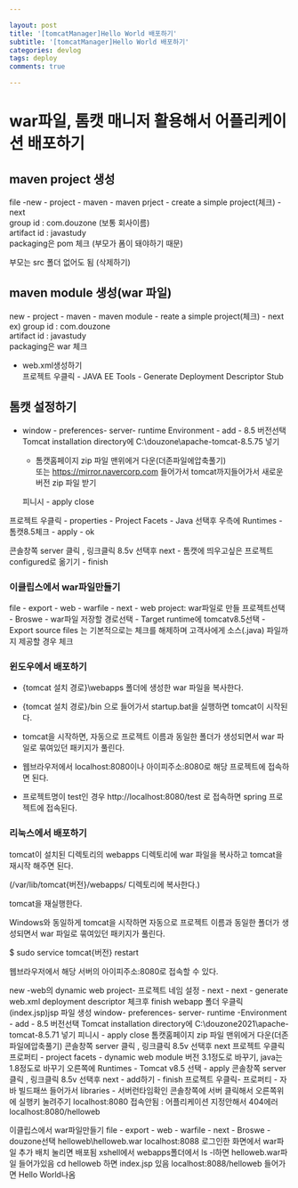 ```yaml
---

layout: post
title: '[tomcatManager]Hello World 배포하기'
subtitle: '[tomcatManager]Hello World 배포하기'
categories: devlog
tags: deploy
comments: true

---
```


# war파일, 톰캣 매니저 활용해서 어플리케이션 배포하기

## maven project 생성
file -new - project - maven - maven prject - create a simple project(체크) - next    
group id : com.douzone  (보통 회사이름)  
artifact id : javastudy    
packaging은 pom 체크 (부모가 폼이 돼야하기 때문)  

부모는 src 폴더 없어도 됨 (삭제하기)  


## maven module 생성(war 파일)
new - project - maven - maven module - reate a simple project(체크) - next  
ex) group id : com.douzone    
artifact id : javastudy    
packaging은 war 체크  

- web.xml생성하기  
프로젝트 우클릭 - JAVA EE Tools - Generate Deployment Descriptor Stub  

## 톰캣 설정하기  
- window - preferences- server- runtime Environment - add - 8.5 버전선택  
Tomcat installation directory에 C:\douzone\apache-tomcat-8.5.75 넣기  
	- 톰캣홈페이지 zip 파일 맨위에거 다운(더존파일에압축풀기)  
		또는  https://mirror.navercorp.com 들어가서 tomcat까지들어가서 새로운 버전 zip 파일 받기  

	피니시 - apply close  


프로젝트 우클릭 - properties - Project Facets - Java 선택후 우측에 Runtimes - 톰캣8.5체크 - apply - ok

콘솔창쪽 server 클릭 , 링크클릭 8.5v 선택후 next - 톰캣에 띄우고싶은 프로젝트 configured로 옮기기 - finish  

### 이클립스에서 war파일만들기  
file - export - web - warfile - next - web project: war파일로 만들 프로젝트선택 - Broswe - war파일 저장할 경로선택 - Target runtime에 tomcatv8.5선택 - Export source files 는 기본적으로는 체크를 해제하며 고객사에게 소스(.java) 파일까지 제공할 경우 체크

### 윈도우에서 배포하기

- {tomcat 설치 경로}\webapps 폴더에 생성한 war 파일을 복사한다.  

- {tomcat 설치 경로}/bin 으로 들어가서 startup.bat을 실행하면 tomcat이 시작된다.  
- tomcat을 시작하면, 자동으로 프로젝트 이름과 동일한 폴더가 생성되면서 war 파일로 묶여있던 패키지가 풀린다.  
- 웹브라우저에서 localhost:8080이나 아이피주소:8080로 해당 프로젝트에 접속하면 된다.   
- 프로젝트명이 test인 경우 http://localhost:8080/test 로 접속하면 spring 프로젝트에 접속된다.

### 리눅스에서 배포하기

tomcat이 설치된 디렉토리의 webapps 디렉토리에 war 파일을 복사하고 tomcat을 재시작 해주면 된다.

(/var/lib/tomcat{버전}/webapps/ 디렉토리에 복사한다.)



tomcat을 재실행한다.

Windows와 동일하게 tomcat을 시작하면 자동으로 프로젝트 이름과 동일한 폴더가 생성되면서 war 파일로 묶여있던 패키지가 풀린다.



$ sudo service tomcat{버전} restart



웹브라우저에서 해당 서버의 아이피주소:8080로 접속할 수 있다.




new -web의  dynamic web project- 프로젝트 네임 설정 - next - next - generate web.xml deployment descriptor 체크후 finish
webapp 폴더 우클릭 (index.jsp)jsp 파일 생성
window- preferences- server- runtime -Environment - add - 8.5 버전선택
Tomcat installation directory에 C:\douzone2021\apache-tomcat-8.5.71 넣기
피니시 - apply close
톰캣홈페이지 zip 파일 맨위에거 다운(더존파일에압축풀기)
콘솔창쪽 server 클릭 , 링크클릭 8.5v 선택후 next 
프로젝트 우클릭 프로퍼티 - project facets - dynamic web module 버전 3.1정도로 바꾸기, java는 1.8정도로 바꾸기
오른쪽에 Runtimes - Tomcat v8.5 선택 -  apply
콘솔창쪽 server 클릭 , 링크클릭 8.5v 선택후 next - add하기 - finish
프로젝트 우클릭-  프로퍼티 -  자바 빌드패쓰 들어가서 libraries - 서버런타임확인
콘솔창쪽에 서버 클릭해서 오른쪽위에 실행키 눌려주기
localhost:8080 접속안됨 : 어플리케이션 지정안해서 404에러
localhost:8080/helloweb


이클립스에서 war파일만들기
file - export - web - warfile - next - Broswe - douzone선택 helloweb\helloweb.war
localhost:8088 로그인한 화면에서 war파일 추가
배치 눌리면 배포됨
xshell에서 webapps폴더에서 ls -l하면 helloweb.war파일 들어가있음
cd helloweb 하면 index.jsp 있음
localhost:8088/helloweb 들어가면 Hello World나옴



